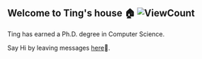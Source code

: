 ## Welcome to Ting's house 🏠 ![ViewCount](https://views.whatilearened.today/views/github/happygirlzt/happygirlzt.svg)
Ting has earned a Ph.D. degree in Computer Science.

Say Hi by leaving messages [here](https://happygirlzt.com/comment.html)📝.
